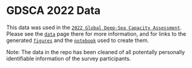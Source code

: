 # GDSCA 2022 Data

This data was used in the [`2022 Global Deep-Sea Capacity Assessment`](https://deepseacapacity.oceandiscoveryleague.org/). Please see the [`data`](https://deepseacapacity.oceandiscoveryleague.org/data) page there for more information, and for links to the generated [`figures`](https://github.com/ocean-discovery-league/gdsca-2022-figures) and the [`notebook`](https://github.com/ocean-discovery-league/gdsca-2022-notebook) used to create them.

Note: The data in the repo has been cleaned of all potentally personally identifiable information of the survey participants.


